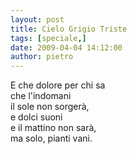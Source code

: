 ```yaml
---
layout: post
title: Cielo Grigio Triste
tags: [speciale,]
date: 2009-04-04 14:12:00
author: pietro
---
```

E che dolore per chi sa<br/>che l'indomani<br/>il sole non sorgerà,<br/>e dolci suoni<br/>e il mattino non sarà,<br/>ma solo, pianti vani.
